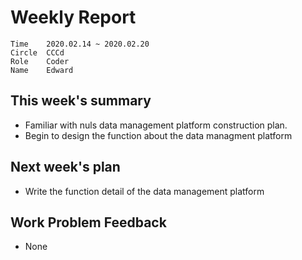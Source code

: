 # Weekly Report 
```
Time	2020.02.14 ~ 2020.02.20
Circle	CCCd
Role	Coder
Name	Edward
```
## This week's summary
- Familiar with nuls data management platform construction plan.
- Begin to design the function about the data managment platform

## Next week's plan

- Write the function detail of the data management platform


## Work Problem Feedback
- None

